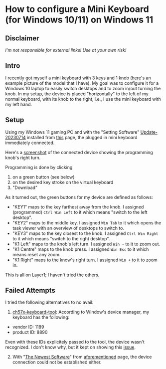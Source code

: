 # How to configure a Mini Keyboard (for Windows 10/11) on Windows 11

## Disclaimer

*I'm not responsible for external links! Use at your own risk!*

## Intro

I recently got myself a mini keyboard with 3 keys and 1 knob ([here](https://github.com/kriomant/ch57x-keyboard-tool/blob/master/doc/keyboard-3-1.jpg)'s an example picture of the model that I have).
My goal was to configure it for a Windows 10 laptop to easily switch desktops and to zoom in/out turning the knob. In my setup, the device is placed "horizontally" to the left of my normal keyboard, with its knob to the right, i.e., I use the mini keyboard with my left hand.

## Setup

Using my Windows 11 gaming PC and with the "Setting Software" [Update-20230714](https://cdn.shopify.com/s/files/1/0655/8570/9299/files/Update-20230714.zip?v=1689644183) installed from [this](https://sikaicase.com/blogs/support/setting-for-software) page, the plugged in mini keyboard immediately connected.

Here's a [screenshot](screenshot.png) of the connected device showing the programming knob's right turn.

Programming is done by clicking

1. on a green button (see below)
2. on the desired key stroke on the virtual keyboard
3. "Download"

As it turned out, the green buttons for my device are defined as follows:

- "KEY1" maps to the key farthest away from the knob. I assigned (programmed) `Ctrl Win Left` to it which means "switch to the left desktop".
- "KEY2" maps to the middle key. I assigned `Win Tab` to it which opens the task viewer with an overview of desktops to switch to.
- "KEY3" maps to the key closest to the knob. I assigned `Ctrl Win Right` to it which means "switch to the right desktop".
- "K1 Left" maps to the knob's left turn. I assigned `Win -` to it to zoom out.
- "K1 Centre" maps to the knob press. I assigned `Win Esc` to it which means reset any zoom.
- "K1 Right" maps to the know's right turn. I assigned `Win +` to it to zoom in.

This is all on Layer1; I haven't tried the others.

## Failed Attempts

I tried the following alternatives to no avail:

1. [ch57x-keyboard-tool](https://github.com/kriomant/ch57x-keyboard-tool):
According to Window's device manager, my keyboard has the following: 

- vendor ID: 1189
- product ID: 8890

Even with these IDs explicitely passed to the tool, the device wasn't recognized. I don't know why, but it kept on showing this [issue](https://github.com/kriomant/ch57x-keyboard-tool/issues/3).

2. With "[The Newest Software](https://cdn.shopify.com/s/files/1/0655/8570/9299/files/New_Software.7z?v=1689124275)" from [aforementioned](https://sikaicase.com/blogs/support/setting-for-software) page, the device connection could not be established either.
